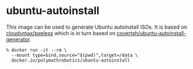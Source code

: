 # ubuntu-autoinstall

This image can be used to generate Ubuntu autoinstall ISOs. It is based
on [cloudymax/pxeless](https://github.com/cloudymax/pxeless) which is in
turn based on [covertsh/ubuntu-autoinstall-generator](https://github.com/covertsh/ubuntu-autoinstall-generator).

```
% docker run -it --rm \
  --mount type=bind,source="$(pwd)",target=/data \
  docker.io/polymathrobotics/ubuntu-autoinstall
```
